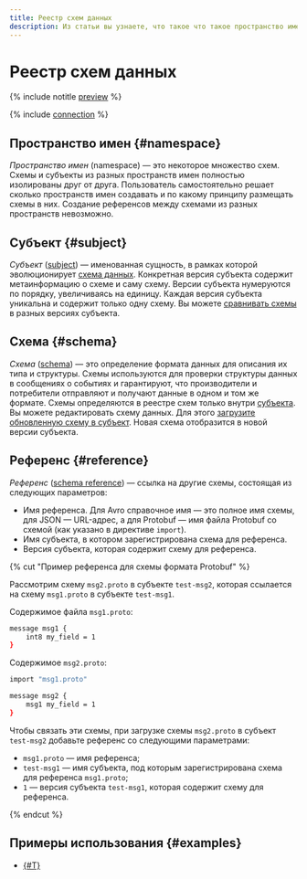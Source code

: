 ```yaml
---
title: Реестр схем данных
description: Из статьи вы узнаете, что такое что такое пространство имен, субъект, схема и референс.
---
```


# Реестр схем данных


{% include notitle [preview](../../_includes/note-preview.md) %}

{% include [connection](../../_includes/metadata-hub/schema-registry-definition.md) %}

## Пространство имен {#namespace}

_Пространство имен_ (namespace) — это некоторое множество схем. Схемы и субъекты из разных пространств имен полностью изолированы друг от друга. Пользователь самостоятельно решает сколько пространств имен создавать и по какому принципу размещать схемы в них. Создание референсов между схемами из разных пространств невозможно.

## Субъект {#subject}

_Субъект_ ([subject](https://docs.confluent.io/platform/current/schema-registry/develop/api.html#subjects)) — именованная сущность, в рамках которой эволюционирует [схема данных](#schema).
Конкретная версия субъекта содержит метаинформацию о схеме и саму схему. Версии субъекта нумеруются по порядку, увеличиваясь на единицу. Каждая версия субъекта уникальна и содержит только одну схему. Вы можете [сравнивать схемы](../operations/compare-schemas.md) в разных версиях субъекта.

## Схема {#schema}

_Схема_ ([schema](https://docs.confluent.io/platform/current/schema-registry/develop/api.html#schemas)) — это определение формата данных для описания их типа и структуры.
Схемы используются для проверки структуры данных в сообщениях о событиях и гарантируют, что производители и потребители отправляют и получают данные в одном и том же формате. Схемы определяются в реестре схем только внутри [субъекта](#subject).
Вы можете редактировать схему данных. Для этого [загрузите обновленную схему в субъект](../operations/add-schema.md). Новая схема отобразится в новой версии субъекта.

## Референс {#reference}

_Референс_ ([schema reference](https://docs.confluent.io/platform/current/schema-registry/fundamentals/serdes-develop/index.html#referenced-schemas)) — ссылка на другие схемы, состоящая из следующих параметров:

* Имя референса. Для Avro справочное имя — это полное имя схемы, для JSON — URL-адрес, а для Protobuf — имя файла Protobuf со схемой (как указано в директиве `import`).
* Имя субъекта, в котором зарегистрирована схема для референса.
* Версия субъекта, которая содержит схему для референса.

{% cut "Пример референса для схемы формата Protobuf" %}

Рассмотрим схему `msg2.proto` в субъекте `test-msg2`, которая ссылается на схему `msg1.proto` в субъекте `test-msg1`.

Содержимое файла `msg1.proto`:

```bash
message msg1 {
    int8 my_field = 1
}
```

Содержимое `msg2.proto`:

```bash
import "msg1.proto"

message msg2 {
    msg1 my_field = 1
}
```

Чтобы связать эти схемы, при загрузке схемы `msg2.proto` в субъект `test-msg2` добавьте референс со следующими параметрами:
* `msg1.proto` — имя референса;
* `test-msg1` — имя субъекта, под которым зарегистрирована схема для референса `msg1.proto`;
* `1` — версия субъекта `test-msg1`, которая содержит схему для референса.

{% endcut %}

## Примеры использования {#examples}

* [{#T}](../tutorials/schema-registry-cdc-debezium-kafka.md)